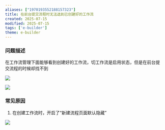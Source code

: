 ```yaml
---
aliases: ["1970193552188157323"]
title: 在前台提交流程时无法选到已创建好的工作流 
created: 2025-07-15
modified: 2025-07-15
tags: ['e-builder']
theme: e-builder
---
```


### 问题描述

在工作流管理下面能够看到创建好的工作流，切工作流是启用状态，但是在前台提交流程的时候却找不到

![](https://myhelpdoc.oss-cn-heyuan.aliyuncs.com/mdimages/01ecd2562c4173b5545dd58dcd30e0e8.jpg)

![](https://myhelpdoc.oss-cn-heyuan.aliyuncs.com/mdimages/a39514fdeea0fdad03354534a0f27a86.jpg)

### 常见原因

1. 在创建工作流时，开启了“新建流程页面默认隐藏”

![](https://myhelpdoc.oss-cn-heyuan.aliyuncs.com/mdimages/8c3aef3fbba93ac31dda7241c60a1281.jpg)


